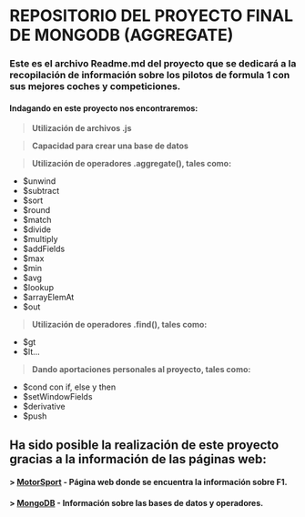 # **REPOSITORIO DEL PROYECTO FINAL DE MONGODB (AGGREGATE)**

### Este es el archivo Readme.md del proyecto que se dedicará a la recopilación de información sobre los pilotos de formula 1 con sus mejores coches y competiciones.
#### Indagando en este proyecto nos encontraremos:

> **Utilización de archivos .js**

> **Capacidad para crear una base de datos**

> **Utilización de operadores .aggregate(), tales como:**
* $unwind
* $subtract
* $sort
* $round
* $match
* $divide
* $multiply
* $addFields
* $max
* $min
* $avg
* $lookup
* $arrayElemAt
* $out

> **Utilización de operadores .find(), tales como:**
* $gt
* $lt...

> **Dando aportaciones personales al proyecto, tales como:**
* $cond con if, else y then
* $setWindowFields
* $derivative
* $push

## Ha sido posible la realización de este proyecto gracias a la información de las páginas web:

#### > [MotorSport](https://es.motorsport.com/) - Página web donde se encuentra la información sobre F1.
#### > [MongoDB](https://www.mongodb.com/es) - Información sobre las bases de datos y operadores.

